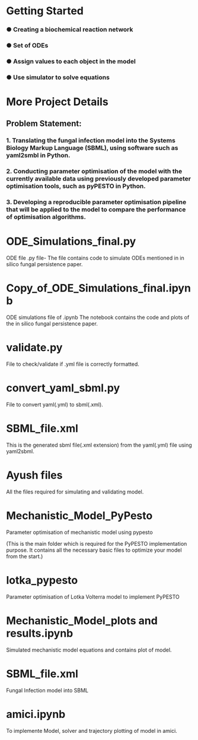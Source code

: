 # Getting Started
### ● Creating a biochemical reaction network
### ● Set of ODEs
### ● Assign values to each object in the model
### ● Use simulator to solve equations
# More Project Details 
## Problem Statement:
### 1.	Translating the fungal infection model into the Systems Biology Markup Language (SBML), using software such as yaml2smbl in Python.
### 2.	Conducting parameter optimisation of the model with the currently available data using previously developed parameter optimisation tools, such as pyPESTO in Python.
### 3.	Developing a reproducible parameter optimisation pipeline that will be applied to the model to compare the performance of optimisation algorithms.
# ODE_Simulations_final.py
ODE file .py file-
The file contains code to simulate ODEs mentioned in in silico fungal persistence paper.
# Copy_of_ODE_Simulations_final.ipynb
ODE simulations file of .ipynb
The notebook contains the code and plots of the in silico fungal persistence paper.
# validate.py
File to check/validate if .yml file is correctly formatted.
# convert_yaml_sbml.py
File to convert yaml(.yml) to sbml(.xml).
# SBML_file.xml
This is the generated sbml file(.xml extension) from the yaml(.yml) file using yaml2sbml.
# Ayush files
All the files required for simulating and validating model.
# Mechanistic_Model_PyPesto
Parameter optimisation of mechanistic model using pypesto

(This is the main folder which is required for the PyPESTO implementation purpose. It contains all the necessary basic files to optimize your model from the start.)
# lotka_pypesto
Parameter optimisation of Lotka Volterra model to implement PyPESTO
# Mechanistic_Model_plots and results.ipynb
Simulated mechanistic model equations and contains plot of model.
# SBML_file.xml
Fungal Infection model into SBML
# amici.ipynb
To implemente Model, solver and trajectory plotting of model in amici.
